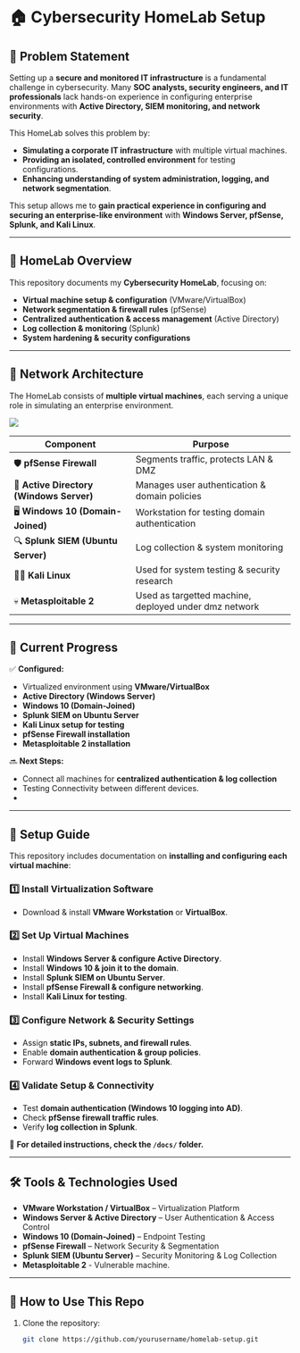 # 🏠 Cybersecurity HomeLab Setup

## 🚨 Problem Statement
Setting up a **secure and monitored IT infrastructure** is a fundamental challenge in cybersecurity. Many **SOC analysts, security engineers, and IT professionals** lack hands-on experience in configuring enterprise environments with **Active Directory, SIEM monitoring, and network security**.

This HomeLab solves this problem by:
- **Simulating a corporate IT infrastructure** with multiple virtual machines.
- **Providing an isolated, controlled environment** for testing configurations.
- **Enhancing understanding of system administration, logging, and network segmentation**.

This setup allows me to **gain practical experience in configuring and securing an enterprise-like environment** with **Windows Server, pfSense, Splunk, and Kali Linux**.

---

## 📌 HomeLab Overview
This repository documents my **Cybersecurity HomeLab**, focusing on:
- **Virtual machine setup & configuration** (VMware/VirtualBox)
- **Network segmentation & firewall rules** (pfSense)
- **Centralized authentication & access management** (Active Directory)
- **Log collection & monitoring** (Splunk)
- **System hardening & security configurations**

---

## 📍 Network Architecture
The HomeLab consists of **multiple virtual machines**, each serving a unique role in simulating an enterprise environment.

![](Untitled%20Diagram.drawio.png)

| **Component**            | **Purpose** |
|-------------------------|-------------|
| 🛡 **pfSense Firewall** | Segments traffic, protects LAN & DMZ |
| 💾 **Active Directory (Windows Server)** | Manages user authentication & domain policies |
| 🖥 **Windows 10 (Domain-Joined)** | Workstation for testing domain authentication |
| 🔍 **Splunk SIEM (Ubuntu Server)** | Log collection & system monitoring |
| 🏴‍☠️ **Kali Linux** | Used for system testing & security research |
| 💀 **Metasploitable 2** | Used as targetted machine, deployed under dmz network | 

---

## 🚀 Current Progress
✅ **Configured:**
- Virtualized environment using **VMware/VirtualBox**
- **Active Directory (Windows Server)**
- **Windows 10 (Domain-Joined)**
- **Splunk SIEM on Ubuntu Server**
- **Kali Linux setup for testing**
- **pfSense Firewall installation**
- **Metasploitable 2 installation**

🔜 **Next Steps:**
- Connect all machines for **centralized authentication & log collection**
- Testing Connectivity between different devices.
- 

---

## 📂 Setup Guide
This repository includes documentation on **installing and configuring each virtual machine**:

### **1️⃣ Install Virtualization Software**
   - Download & install **VMware Workstation** or **VirtualBox**.

### **2️⃣ Set Up Virtual Machines**
   - Install **Windows Server & configure Active Directory**.
   - Install **Windows 10 & join it to the domain**.
   - Install **Splunk SIEM on Ubuntu Server**.
   - Install **pfSense Firewall & configure networking**.
   - Install **Kali Linux for testing**.

### **3️⃣ Configure Network & Security Settings**
   - Assign **static IPs, subnets, and firewall rules**.
   - Enable **domain authentication & group policies**.
   - Forward **Windows event logs to Splunk**.

### **4️⃣ Validate Setup & Connectivity**
   - Test **domain authentication (Windows 10 logging into AD)**.
   - Check **pfSense firewall traffic rules**.
   - Verify **log collection in Splunk**.

📌 **For detailed instructions, check the `/docs/` folder.**

---

## 🛠 Tools & Technologies Used
- **VMware Workstation / VirtualBox** – Virtualization Platform
- **Windows Server & Active Directory** – User Authentication & Access Control
- **Windows 10 (Domain-Joined)** – Endpoint Testing
- **pfSense Firewall** – Network Security & Segmentation
- **Splunk SIEM (Ubuntu Server)** – Security Monitoring & Log Collection
- **Metasploitable 2** - Vulnerable machine.

---

## 📂 How to Use This Repo
1. Clone the repository:  
   ```bash
   git clone https://github.com/yourusername/homelab-setup.git
